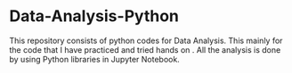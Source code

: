 # Data-Analysis-Python
This repository consists of python codes for Data Analysis.
This mainly for the code that I have practiced and tried hands on . All the analysis is done by using Python libraries in Jupyter Notebook.
